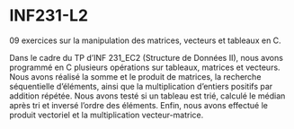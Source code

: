 # INF231-L2
09 exercices sur la manipulation des matrices, vecteurs et tableaux en C. 

Dans le cadre du TP d’INF 231_EC2 (Structure de Données II), nous avons programmé 
en C plusieurs opérations sur tableaux, matrices et vecteurs. Nous avons réalisé la 
somme et le produit de matrices, la recherche séquentielle d’éléments, ainsi que la 
multiplication d’entiers positifs par addition répétée. Nous avons testé si un tableau 
est trié, calculé le médian après tri et inversé l’ordre des éléments. Enfin, nous avons 
effectué le produit vectoriel et la multiplication vecteur-matrice.
